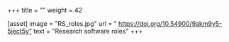 +++
title = ""
weight = 42

[asset]
  image = "RS_roles.jpg"
  url = " https://doi.org/10.54900/9akm9y5-5ject5y”
  text = "Research software roles"
+++
